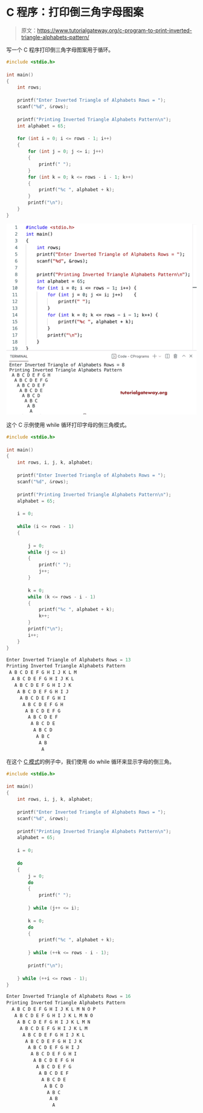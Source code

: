 # C 程序：打印倒三角字母图案

> 原文：<https://www.tutorialgateway.org/c-program-to-print-inverted-triangle-alphabets-pattern/>

写一个 C 程序打印倒三角字母图案用于循环。

```c
#include <stdio.h>

int main()
{
	int rows;

	printf("Enter Inverted Triangle of Alphabets Rows = ");
	scanf("%d", &rows);

	printf("Printing Inverted Triangle Alphabets Pattern\n");
	int alphabet = 65;

	for (int i = 0; i <= rows - 1; i++)
	{
		for (int j = 0; j <= i; j++)
		{
			printf(" ");
		}
		for (int k = 0; k <= rows - i - 1; k++)
		{
			printf("%c ", alphabet + k);
		}
		printf("\n");
	}
}
```

![C Program to Print Inverted Triangle Alphabets Pattern](img/bfb6248ba83d23ca0c80771e5e4bb8c4.png)

这个 C 示例使用 while 循环打印字母的倒三角模式。

```c
#include <stdio.h>

int main()
{
	int rows, i, j, k, alphabet;

	printf("Enter Inverted Triangle of Alphabets Rows = ");
	scanf("%d", &rows);

	printf("Printing Inverted Triangle Alphabets Pattern\n");
	alphabet = 65;

	i = 0;

	while (i <= rows - 1)
	{

		j = 0;
		while (j <= i)
		{
			printf(" ");
			j++;
		}

		k = 0;
		while (k <= rows - i - 1)
		{
			printf("%c ", alphabet + k);
			k++;
		}
		printf("\n");
		i++;
	}
}
```

```c
Enter Inverted Triangle of Alphabets Rows = 13
Printing Inverted Triangle Alphabets Pattern
 A B C D E F G H I J K L M 
  A B C D E F G H I J K L 
   A B C D E F G H I J K 
    A B C D E F G H I J 
     A B C D E F G H I 
      A B C D E F G H 
       A B C D E F G 
        A B C D E F 
         A B C D E 
          A B C D 
           A B C 
            A B 
             A 
```

在这个 [C 模式](https://www.tutorialgateway.org/c-programming-examples/)的例子中，我们使用 do while 循环来显示字母的倒三角。

```c
#include <stdio.h>

int main()
{
	int rows, i, j, k, alphabet;

	printf("Enter Inverted Triangle of Alphabets Rows = ");
	scanf("%d", &rows);

	printf("Printing Inverted Triangle Alphabets Pattern\n");
	alphabet = 65;

	i = 0;

	do
	{
		j = 0;
		do
		{
			printf(" ");

		} while (j++ <= i);

		k = 0;
		do
		{
			printf("%c ", alphabet + k);

		} while (++k <= rows - i - 1);

		printf("\n");

	} while (++i <= rows - 1);
}
```

```c
Enter Inverted Triangle of Alphabets Rows = 16
Printing Inverted Triangle Alphabets Pattern
  A B C D E F G H I J K L M N O P 
   A B C D E F G H I J K L M N O 
    A B C D E F G H I J K L M N 
     A B C D E F G H I J K L M 
      A B C D E F G H I J K L 
       A B C D E F G H I J K 
        A B C D E F G H I J 
         A B C D E F G H I 
          A B C D E F G H 
           A B C D E F G 
            A B C D E F 
             A B C D E 
              A B C D 
               A B C 
                A B 
                 A 
```